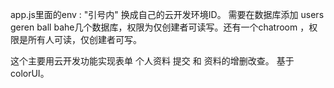 app.js里面的env : "引号内" 换成自己的云开发环境ID。
需要在数据库添加 users geren ball bahe几个数据库，权限为仅创建者可读写。还有一个chatroom ，权限是所有人可读，仅创建者可写。

这个主要用云开发功能实现表单 个人资料 提交 和 资料的增删改查。
基于colorUI。
